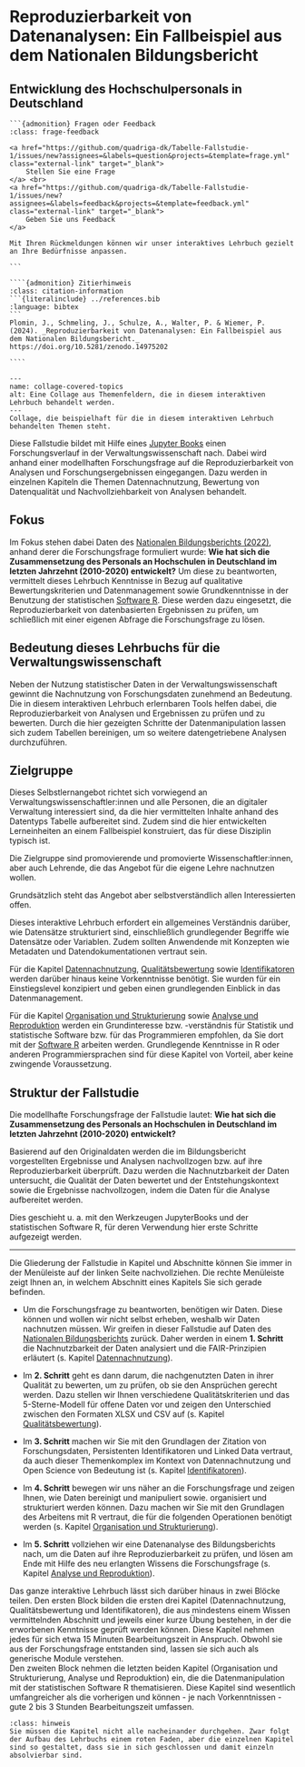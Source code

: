 # Reproduzierbarkeit von Datenanalysen: Ein Fallbeispiel aus dem Nationalen Bildungsbericht 
## Entwicklung des Hochschulpersonals in Deutschland 

````{margin}
```{admonition} Fragen oder Feedback 
:class: frage-feedback

<a href="https://github.com/quadriga-dk/Tabelle-Fallstudie-1/issues/new?assignees=&labels=question&projects=&template=frage.yml" class="external-link" target="_blank">
    Stellen Sie eine Frage
</a> <br>
<a href="https://github.com/quadriga-dk/Tabelle-Fallstudie-1/issues/new?assignees=&labels=feedback&projects=&template=feedback.yml" class="external-link" target="_blank">
    Geben Sie uns Feedback
</a>

Mit Ihren Rückmeldungen können wir unser interaktives Lehrbuch gezielt an Ihre Bedürfnisse anpassen.

```
````

`````{margin}
````{admonition} Zitierhinweis
:class: citation-information
```{literalinclude} ../references.bib
:language: bibtex
```
Plomin, J., Schmeling, J., Schulze, A., Walter, P. & Wiemer, P. (2024). _Reproduzierbarkeit von Datenanalysen: Ein Fallbeispiel aus dem Nationalen Bildungsbericht._ https://doi.org/10.5281/zenodo.14975202

````
`````

```{figure} _images/Collage_3.png
---
name: collage-covered-topics
alt: Eine Collage aus Themenfeldern, die in diesem interaktiven Lehrbuch behandelt werden.
---
Collage, die beispielhaft für die in diesem interaktiven Lehrbuch behandelten Themen steht.
```


Diese Fallstudie bildet mit Hilfe eines <a href="https://jupyterbook.org/en/stable/intro.html" class="external-link" target="_blank">Jupyter Books</a> einen Forschungsverlauf in der Verwaltungswissenschaft nach. Dabei wird anhand einer modellhaften Forschungsfrage auf die Reproduzierbarkeit von Analysen und Forschungsergebnissen eingegangen. Dazu werden in einzelnen Kapiteln die Themen Datennachnutzung, Bewertung von Datenqualität und Nachvollziehbarkeit von Analysen behandelt.


## Fokus

Im Fokus stehen dabei Daten des <a href="https://www.bildungsbericht.de/de/bildungsberichte-seit-2006/bildungsbericht-2022" class="external-link" target="_blank">Nationalen Bildungsberichts (2022)</a>, anhand derer die Forschungsfrage formuliert wurde: 
**Wie hat sich die Zusammensetzung des Personals an Hochschulen in Deutschland im letzten Jahrzehnt (2010-2020) entwickelt?**
Um diese zu beantworten, vermittelt dieses Lehrbuch Kenntnisse in Bezug auf qualitative Bewertungskriterien und Datenmanagement sowie Grundkenntnisse in der Benutzung der statistischen <a href="https://www.r-project.org" class="external-link" target="_blank">Software R</a>. Diese werden dazu eingesetzt, die Reproduzierbarkeit von datenbasierten Ergebnissen zu prüfen, um schließlich mit einer eigenen Abfrage die Forschungsfrage zu lösen.


## Bedeutung dieses Lehrbuchs für die Verwaltungswissenschaft

Neben der Nutzung statistischer Daten in der Verwaltungswissenschaft gewinnt die Nachnutzung von Forschungsdaten zunehmend an Bedeutung. Die in diesem interaktiven Lehrbuch erlernbaren Tools helfen dabei, die Reproduzierbarkeit von Analysen und Ergebnissen zu prüfen und zu bewerten. Durch die hier gezeigten Schritte der Datenmanipulation lassen sich zudem Tabellen bereinigen, um so weitere datengetriebene Analysen durchzuführen.

## Zielgruppe

Dieses Selbstlernangebot richtet sich vorwiegend an Verwaltungswissenschaftler:innen und alle Personen, die an digitaler Verwaltung interessiert sind, da die hier vermittelten Inhalte anhand des Datentyps Tabelle aufbereitet sind. Zudem sind die hier entwickelten Lerneinheiten an einem Fallbeispiel konstruiert, das für diese Disziplin typisch ist. 

Die Zielgruppe sind promovierende und promovierte Wissenschaftler:innen, aber auch Lehrende, die das Angebot für die eigene Lehre nachnutzen wollen.

Grundsätzlich steht das Angebot aber selbstverständlich allen Interessierten offen.


Dieses interaktive Lehrbuch erfordert ein allgemeines Verständnis darüber, wie Datensätze strukturiert sind, einschließlich grundlegender Begriffe wie Datensätze oder Variablen. Zudem sollten Anwendende mit Konzepten wie Metadaten und Datendokumentationen vertraut sein.  

Für die Kapitel [Datennachnutzung](/Markdown/05_Datennachnutzung.md), [Qualitätsbewertung](/Markdown/Qualitätsbewertung.md) sowie [Identifikatoren](/Markdown/Identifikatoren.md) werden darüber hinaus keine Vorkenntnisse benötigt. Sie wurden für ein Einstiegslevel konzipiert und geben einen grundlegenden Einblick in das Datenmanagement.

Für die Kapitel [Organisation und Strukturierung](/Markdown/Datenmanipulation1.md) sowie [Analyse und Reproduktion](/Markdown/Datenmanipulation2.md) werden ein Grundinteresse bzw. -verständnis für Statistik und statistische Software bzw. für das Programmieren empfohlen, da Sie dort mit der <a href="https://www.r-project.org" target="_blank">Software R</a> arbeiten werden. Grundlegende Kenntnisse in R oder anderen Programmiersprachen sind für diese Kapitel von Vorteil, aber keine zwingende Voraussetzung.  


## Struktur der Fallstudie 

Die modellhafte Forschungsfrage der Fallstudie lautet: 
**Wie hat sich die Zusammensetzung des Personals an Hochschulen in Deutschland im letzten Jahrzehnt (2010-2020) entwickelt?**

Basierend auf den Originaldaten werden die im Bildungsbericht vorgestellten Ergebnisse und Analysen nachvollzogen bzw. auf ihre Reproduzierbarkeit überprüft. Dazu werden die Nachnutzbarkeit der Daten untersucht, die Qualität der Daten bewertet und der Entstehungskontext sowie die Ergebnisse nachvollzogen, indem die Daten für die Analyse aufbereitet werden.

Dies geschieht u. a. mit den Werkzeugen JupyterBooks und der statistischen Software R, für deren Verwendung hier erste Schritte aufgezeigt werden.  

---

Die Gliederung der Fallstudie in Kapitel und Abschnitte können Sie immer in der Menüleiste auf der linken Seite nachvollziehen. Die rechte Menüleiste zeigt Ihnen an, in welchem Abschnitt eines Kapitels Sie sich gerade befinden.  

- Um die Forschungsfrage zu beantworten, benötigen wir Daten. Diese können und wollen wir nicht selbst erheben, weshalb wir Daten nachnutzen müssen. Wir greifen in dieser Fallstudie auf Daten des [Nationalen Bildungsberichts](Datenbasis) zurück. Daher werden in einem **1. Schritt** die Nachnutzbarkeit der Daten analysiert und die FAIR-Prinzipien erläutert (s. Kapitel [Datennachnutzung](/Markdown/05_Datennachnutzung.md)).

- Im **2. Schritt** geht es dann darum, die nachgenutzten Daten in ihrer Qualität zu bewerten, um zu prüfen, ob sie den Ansprüchen gerecht werden. Dazu stellen wir Ihnen verschiedene Qualitätskriterien und das 5-Sterne-Modell für offene Daten vor und zeigen den Unterschied zwischen den Formaten XLSX und CSV auf (s. Kapitel [Qualitätsbewertung](/Markdown/Qualitätsbewertung.md)).

- Im **3. Schritt** machen wir Sie mit den Grundlagen der Zitation von Forschungsdaten, Persistenten Identifikatoren und Linked Data vertraut, da auch dieser Themenkomplex im Kontext von Datennachnutzung und Open Science von Bedeutung ist (s. Kapitel [Identifikatoren](/Markdown/Identifikatoren.md)).

- Im **4. Schritt** bewegen wir uns näher an die Forschungsfrage und zeigen Ihnen, wie Daten bereinigt und manipuliert sowie. organisiert und strukturiert werden können. Dazu machen wir Sie mit den Grundlagen des Arbeitens mit R vertraut, die für die folgenden Operationen benötigt werden (s. Kapitel [Organisation und Strukturierung](/Markdown/Datenmanipulation1.md)). 

- Im **5. Schritt** vollziehen wir eine Datenanalyse des Bildungsberichts nach, um die Daten auf ihre Reproduzierbarkeit zu prüfen, und lösen am Ende mit Hilfe des neu erlangten Wissens die Forschungsfrage (s. Kapitel [Analyse und Reproduktion](/Markdown/Datenmanipulation2.md)).


Das ganze interaktive Lehrbuch lässt sich darüber hinaus in zwei Blöcke teilen. Den ersten Block bilden die ersten drei Kapitel (Datennachnutzung, Qualitätsbewertung und Identifikatoren), die aus mindestens einem Wissen vermittelnden Abschnitt und jeweils einer kurze Übung bestehen, in der die erworbenen Kenntnisse geprüft werden können. Diese Kapitel nehmen jedes für sich etwa 15 Minuten Bearbeitungszeit in Anspruch. Obwohl sie aus der Forschungsfrage entstanden sind, lassen sie sich auch als generische Module verstehen.   
Den zweiten Block nehmen die letzten beiden Kapitel (Organisation und Strukturierung, Analyse und Reproduktion) ein, die die Datenmanipulation mit der statistischen Software R thematisieren. Diese Kapitel sind wesentlich umfangreicher als die vorherigen und können - je nach Vorkenntnissen - gute 2 bis 3 Stunden Bearbeitungszeit umfassen.


```{admonition} Ein Hinweis zur Bearbeitung
:class: hinweis
Sie müssen die Kapitel nicht alle nacheinander durchgehen. Zwar folgt der Aufbau des Lehrbuchs einem roten Faden, aber die einzelnen Kapitel sind so gestaltet, dass sie in sich geschlossen und damit einzeln absolvierbar sind.
```  


